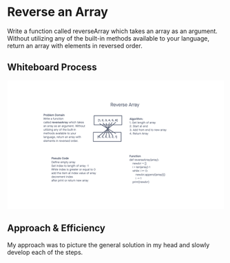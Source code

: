# Reverse an Array
<!-- Description of the challenge -->
Write a function called reverseArray which takes an array as an argument. Without utilizing any of the built-in methods available to your language, return an array with elements in reversed order.
## Whiteboard Process
<!-- Embedded whiteboard image -->
![Code Challenge 1](CodeChallenge1.png)
## Approach & Efficiency
<!-- What approach did you take? Discuss Why. What is the Big O space/time for this approach? -->
My approach was to picture the general solution in my head and slowly develop each of the steps.
